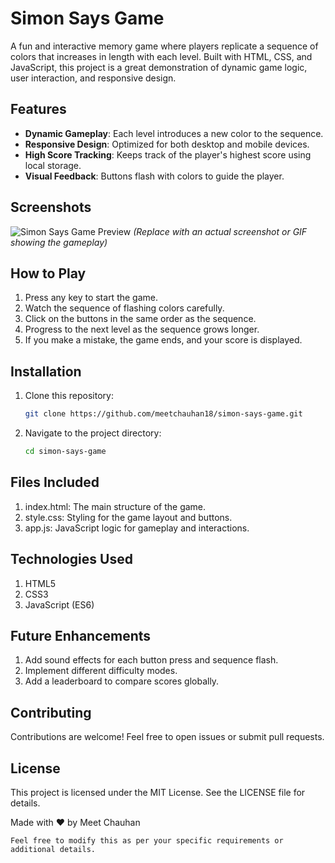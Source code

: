 # Simon Says Game

A fun and interactive memory game where players replicate a sequence of colors that increases in length with each level. Built with HTML, CSS, and JavaScript, this project is a great demonstration of dynamic game logic, user interaction, and responsive design.

## Features

- **Dynamic Gameplay**: Each level introduces a new color to the sequence.
- **Responsive Design**: Optimized for both desktop and mobile devices.
- **High Score Tracking**: Keeps track of the player's highest score using local storage.
- **Visual Feedback**: Buttons flash with colors to guide the player.

## Screenshots

![Simon Says Game Preview](#) *(Replace with an actual screenshot or GIF showing the gameplay)*

## How to Play

1. Press any key to start the game.
2. Watch the sequence of flashing colors carefully.
3. Click on the buttons in the same order as the sequence.
4. Progress to the next level as the sequence grows longer.
5. If you make a mistake, the game ends, and your score is displayed.

## Installation

1. Clone this repository:
   ```bash
   git clone https://github.com/meetchauhan18/simon-says-game.git
2. Navigate to the project directory:
   ```bash
   cd simon-says-game

## Files Included
1. index.html: The main structure of the game.
2. style.css: Styling for the game layout and buttons.
3. app.js: JavaScript logic for gameplay and interactions.

## Technologies Used
1. HTML5
2. CSS3
3. JavaScript (ES6)

## Future Enhancements
1. Add sound effects for each button press and sequence flash.
2. Implement different difficulty modes.
3. Add a leaderboard to compare scores globally.


## Contributing
Contributions are welcome! Feel free to open issues or submit pull requests.

## License
This project is licensed under the MIT License. See the LICENSE file for details.

Made with ❤️ by Meet Chauhan
```
Feel free to modify this as per your specific requirements or additional details.
